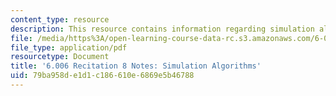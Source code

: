 ```yaml
---
content_type: resource
description: This resource contains information regarding simulation algorithms.
file: /media/https%3A/open-learning-course-data-rc.s3.amazonaws.com/6-006-introduction-to-algorithms-fall-2011/79ba958de1d1c186610e6869e5b46788_MIT6_006F11_rec08.pdf
file_type: application/pdf
resourcetype: Document
title: '6.006 Recitation 8 Notes: Simulation Algorithms'
uid: 79ba958d-e1d1-c186-610e-6869e5b46788
---
```

